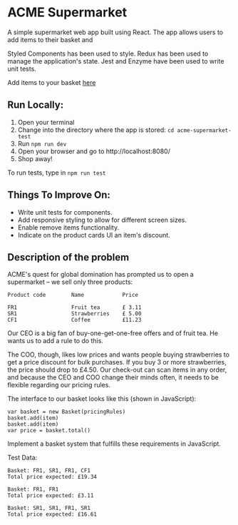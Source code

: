 # ACME Supermarket

A simple supermarket web app built using React.
The app allows users to add items to their basket and

Styled Components has been used to style.
Redux has been used to manage the application's state.
Jest and Enzyme have been used to write unit tests.

Add items to your basket [here](link)

Run Locally:
-----
1. Open your terminal
2. Change into the directory where the app is stored: `cd acme-supermarket-test`
3. Run `npm run dev`
4. Open your browser and go to http://localhost:8080/
5. Shop away!

To run tests, type in `npm run test`

Things To Improve On:
-----

- Write unit tests for components.
- Add responsive styling to allow for different screen sizes.
- Enable remove items functionality.
- Indicate on the product cards UI an item's discount.

## Description of the problem

ACME's quest for global domination has prompted us to open a supermarket – we sell only three products:

    Product code        Name            Price

    FR1                 Fruit tea       £ 3.11
    SR1                 Strawberries    £ 5.00
    CF1                 Coffee          £11.23

Our CEO is a big fan of buy-one-get-one-free offers and of fruit tea. He wants us to add a rule to do this.

The COO, though, likes low prices and wants people buying strawberries to get a price discount for bulk purchases. If you buy 3 or more strawberries, the price should drop to £4.50.
Our check-out can scan items in any order, and because the CEO and COO change their minds often, it needs to be flexible regarding our pricing rules.

The interface to our basket looks like this (shown in JavaScript):

    var basket = new Basket(pricingRules)
    basket.add(item)
    basket.add(item)
    var price = basket.total()

Implement a basket system that fulfills these requirements in JavaScript.

Test Data:

    Basket: FR1, SR1, FR1, CF1
    Total price expected: £19.34

    Basket: FR1, FR1
    Total price expected: £3.11

    Basket: SR1, SR1, FR1, SR1
    Total price expected: £16.61
